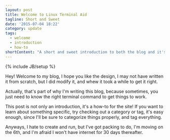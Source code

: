 ```yaml
---
layout: post
title: Welcome to Linux Terminal Aid
tagline: Short and Sweet
date: '2015-07-04 18:22'
category: update
tags:
  - welcome
  - introduction
  - how-to
shortContent: "A short and sweet introduction to both the blog and it's author."
---
```

{% include JB/setup %}

Hey! Welcome to my blog, I hope you like the design, I may not have written it from scratch, but I did modify it, and whew it took a while to get it right.

Actually, that's part of why I'm writing this blog, because sometimes, you just need to know the right terminal command to get things to work.

This post is not only an introduction, it's a how-to for the site! If you want to learn about something specific, try checking out a category or tag, it's easy enough, since I'll be sure to categorize things properly, and tag everything.

Anyways, I hate to create and run, but I've got packing to do, I'm moving on the 6th, and I'm afraid I won't have internet for 30 days thereafter.
